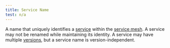 ```yaml
---
title: Service Name
test: n/a
---
```

A name that uniquely identifies a [service](/ko/docs/reference/glossary/#service) within the [service mesh](/ko/docs/reference/glossary/#service-mesh).
A service may not be renamed while maintaining its identity.
A service may have multiple [versions](/ko/docs/reference/glossary/#service-version), but a service name is version-independent.
